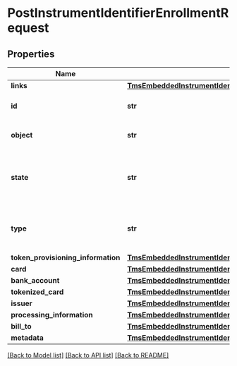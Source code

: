 # PostInstrumentIdentifierEnrollmentRequest

## Properties
Name | Type | Description | Notes
------------ | ------------- | ------------- | -------------
**links** | [**TmsEmbeddedInstrumentIdentifierLinks**](TmsEmbeddedInstrumentIdentifierLinks.md) |  | [optional] 
**id** | **str** | The Id of the Instrument Identifier Token.  | [optional] 
**object** | **str** | The type.  Possible Values: - instrumentIdentifier  | [optional] 
**state** | **str** | Issuers state for the card number. Possible Values: - ACTIVE - CLOSED : The account has been closed.  | [optional] 
**type** | **str** | The type of Instrument Identifier. Possible Values: - enrollable card  | [optional] 
**token_provisioning_information** | [**TmsEmbeddedInstrumentIdentifierTokenProvisioningInformation**](TmsEmbeddedInstrumentIdentifierTokenProvisioningInformation.md) |  | [optional] 
**card** | [**TmsEmbeddedInstrumentIdentifierCard**](TmsEmbeddedInstrumentIdentifierCard.md) |  | [optional] 
**bank_account** | [**TmsEmbeddedInstrumentIdentifierBankAccount**](TmsEmbeddedInstrumentIdentifierBankAccount.md) |  | [optional] 
**tokenized_card** | [**TmsEmbeddedInstrumentIdentifierTokenizedCard**](TmsEmbeddedInstrumentIdentifierTokenizedCard.md) |  | [optional] 
**issuer** | [**TmsEmbeddedInstrumentIdentifierIssuer**](TmsEmbeddedInstrumentIdentifierIssuer.md) |  | [optional] 
**processing_information** | [**TmsEmbeddedInstrumentIdentifierProcessingInformation**](TmsEmbeddedInstrumentIdentifierProcessingInformation.md) |  | [optional] 
**bill_to** | [**TmsEmbeddedInstrumentIdentifierBillTo**](TmsEmbeddedInstrumentIdentifierBillTo.md) |  | [optional] 
**metadata** | [**TmsEmbeddedInstrumentIdentifierMetadata**](TmsEmbeddedInstrumentIdentifierMetadata.md) |  | [optional] 

[[Back to Model list]](../README.md#documentation-for-models) [[Back to API list]](../README.md#documentation-for-api-endpoints) [[Back to README]](../README.md)


